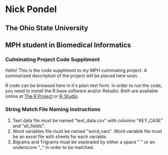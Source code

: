 # Nick Pondel
## The Ohio State University
## MPH student in Biomedical Informatics

### Culminating Project Code Suppliment

Hello!  This is the code suppliment to my MPH culminating project.  A summarized description of the project will be placed here soon.

R code can be browsed here in it's plain text form.  In order to run the code, you need to install the R base software and/or Rstudio.  Both are available online at [The R Project](https://www.r-project.org/) or [R-Studio](https://www.rstudio.com/).

### String Match File Naming Instructions
1. Text data file must be named "text_data.csv" with columns "KEY_CASE" and "all_fields".
2. Word variables file must be named "word_vars".  Word variable file must be an excel file with sheets for each variable.
3. Bigrams and Trigrams must be seperated by either a space " " or an underscore "_" in order to be matched.

